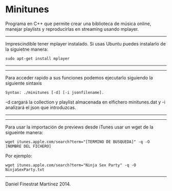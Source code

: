 ﻿# Minitunes

Programa en C++ que permite crear una biblioteca de música online, manejar playlists y reproducirlas en streaming usando mplayer. 

___
Imprescindible tener mplayer instalado. Si usas Ubuntu puedes instalarlo de la siguietne manera:

```sudo apt-get install mplayer```
___
___
Para acceder rapido a sus funciones podemos ejecutarlo siguiendo la siguiente sintaxis 

```Syntax: ./minitunes [-d] [-i jsonfilename].```

-d cargará la collection y playlist almacenada en elfichero minitunes.dat y -i analizará el json que introduzcas.
___
___
Para usar la importación de previews desde iTunes usar un wget de la sigueinte manera:

```wget itunes.apple.com/search?term="[TERMINO DE BUSQUEDA]" -q -O [NOMBRE DEL FICHERO]```

Por ejemplo: 

```wget itunes.apple.com/search?term="Ninja Sex Party" -q -O NinjaSexParty.txt```
___


Daniel Finestrat Martínez 2014.

